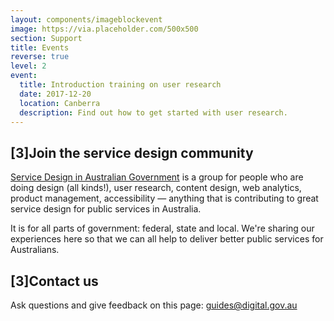 ```yaml
---
layout: components/imageblockevent
image: https://via.placeholder.com/500x500
section: Support
title: Events
reverse: true
level: 2
event:
  title: Introduction training on user research
  date: 2017-12-20
  location: Canberra
  description: Find out how to get started with user research.
---
```


## [3]Join the service design community
[Service Design in Australian Government](https://groups.google.com/a/digital.gov.au/forum/#!forum/service-design-in-australian-government) is a group for people who are doing design (all kinds!), user research, content design, web analytics, product management, accessibility — anything that is contributing to great service design for public services in Australia.

It is for all parts of government: federal, state and local. We're sharing our experiences here so that we can all help to deliver better public services for Australians.

## [3]Contact us
Ask questions and give feedback on this page: [guides@digital.gov.au](mailto:guides@digital.gov.au)
